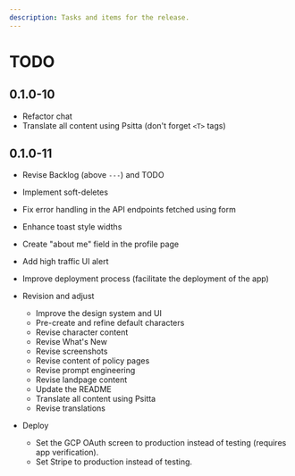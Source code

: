 ```yaml
---
description: Tasks and items for the release.
---
```


# TODO

## 0.1.0-10

- Refactor chat
- Translate all content using Psitta (don't forget `<T>` tags)

## 0.1.0-11

- Revise Backlog (above `---`) and TODO
- Implement soft-deletes
- Fix error handling in the API endpoints fetched using form
- Enhance toast style widths

- Create "about me" field in the profile page
- Add high traffic UI alert
- Improve deployment process (facilitate the deployment of the app)

- Revision and adjust
  - Improve the design system and UI
  - Pre-create and refine default characters
  - Revise character content
  - Revise What's New
  - Revise screenshots
  - Revise content of policy pages
  - Revise prompt engineering
  - Revise landpage content
  - Update the README
  - Translate all content using Psitta
  - Revise translations

- Deploy
  - Set the GCP OAuth screen to production instead of testing (requires app verification).
  - Set Stripe to production instead of testing.
